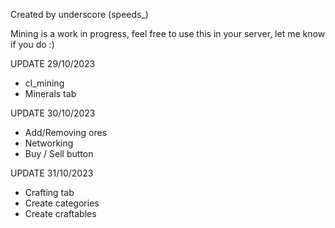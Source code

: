 Created by underscore (speeds_)

Mining is a work in progress, feel free to use this in your server, let me know if you do :)

UPDATE 29/10/2023

- cl_mining
- Minerals tab

UPDATE 30/10/2023
- Add/Removing ores
- Networking
- Buy / Sell button

UPDATE 31/10/2023
- Crafting tab
- Create categories
- Create craftables